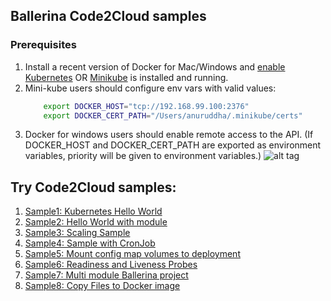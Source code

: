 ## Ballerina Code2Cloud samples

### Prerequisites
 1. Install a recent version of Docker for Mac/Windows and [enable Kubernetes](https://docs.docker.com/docker-for-mac/#kubernetes) OR
    [Minikube](https://kubernetes.io/docs/tasks/tools/install-minikube/) is installed and running.
 2. Mini-kube users should configure env vars with valid values: 
    ```bash
        export DOCKER_HOST="tcp://192.168.99.100:2376" 
        export DOCKER_CERT_PATH="/Users/anuruddha/.minikube/certs"
    ```
 2. Docker for windows users should enable remote access to the API.
 (If DOCKER_HOST and DOCKER_CERT_PATH are exported as environment variables, priority will be given to environment variables.)
 ![alt tag](./images/docker_for_windows.png)
  

## Try Code2Cloud samples:

1. [Sample1: Kubernetes Hello World](sample1/)
1. [Sample2: Hello World with module](sample2/)
1. [Sample3: Scaling Sample](sample3/)
1. [Sample4: Sample with CronJob](sample4/)
1. [Sample5: Mount config map volumes to deployment](sample5/)
1. [Sample6: Readiness and Liveness Probes](sample6/)
1. [Sample7: Multi module Ballerina project](sample7/)
1. [Sample8: Copy Files to Docker image](sample8) 